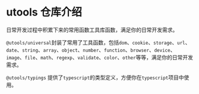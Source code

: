 # utools 仓库介绍

日常开发过程中积累下来的常用函数工具库函数，满足你的日常开发需求。

`@utools/universal`封装了常用了工具函数，包括`dom`、`cookie`、`storage`、`url`、`date`、`string`、`array`、`object`、`number`、`function`、`browser`、`device`、`image`、`file`、`math`、`regexp`、`validate`、`color`、`other`等等，满足你的日常开发需求。

`@utools/typings` 提供了`typescript`的类型定义，方便你在`typescript`项目中使用。
